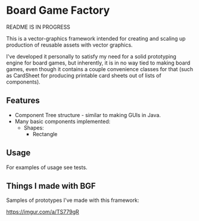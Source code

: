 # Board Game Factory

README IS IN PROGRESS

This is a vector-graphics framework intended for creating
and scaling up production of reusable assets with vector graphics.

I've developed it personally to satisfy my need for a solid prototyping
engine for board games, but inherently, it is in no way tied to making board games,
even though it contains a couple convenience classes for that (such as CardSheet for 
producing printable card sheets out of lists of components).

## Features

 - Component Tree structure - similar to making GUIs in Java.
 - Many basic components implemented:
   - Shapes:
     - Rectangle

##


## Usage

For examples of usage see tests.

## Things I made with BGF

Samples of prototypes I've made with this framework:

https://imgur.com/a/TS779gR